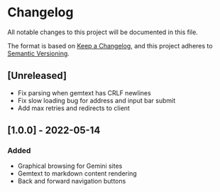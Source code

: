 # Changelog
All notable changes to this project will be documented in this file.

The format is based on [Keep a Changelog](https://keepachangelog.com/en/1.0.0/),
and this project adheres to [Semantic Versioning](https://semver.org/spec/v2.0.0.html).

## [Unreleased]
- Fix parsing when gemtext has CRLF newlines
- Fix slow loading bug for address and input bar submit
- Add max retries and redirects to client

## [1.0.0] - 2022-05-14
### Added
- Graphical browsing for Gemini sites
- Gemtext to markdown content rendering
- Back and forward navigation buttons
